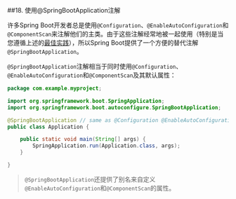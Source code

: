 ##18. 使用@SpringBootApplication注解

许多Spring Boot开发者总是使用`@Configuration`、`@EnableAutoConfiguration`和`@ComponentScan`来注解他们的主类。由于这些注解经常地被一起使用（特别是当您遵循上述的[最佳实践](14.Structuring_your_code.md)），所以Spring Boot提供了一个方便的替代注解`@SpringBootApplication`。

`@SpringBootApplication`注解相当于同时使用`@Configuration`、`@EnableAutoConfiguration`和`@ComponentScan`及其默认属性：

```java
package com.example.myproject;

import org.springframework.boot.SpringApplication;
import org.springframework.boot.autoconfigure.SpringBootApplication;

@SpringBootApplication // same as @Configuration @EnableAutoConfiguration @ComponentScan
public class Application {

    public static void main(String[] args) {
        SpringApplication.run(Application.class, args);
    }

}
```

>`@SpringBootApplication`还提供了别名来自定义`@EnableAutoConfiguration`和`@ComponentScan`的属性。

